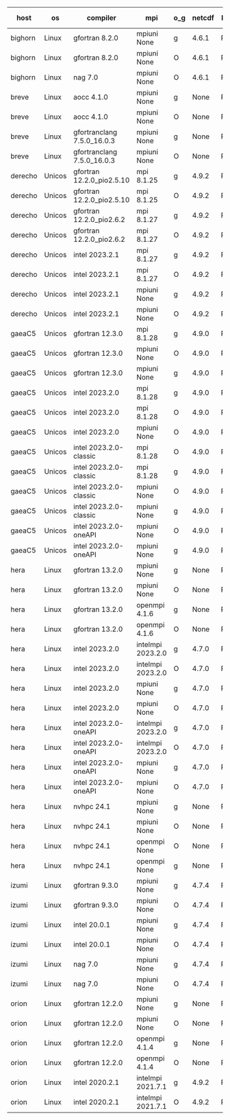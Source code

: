 

| host     | os       | compiler                              | mpi                      | o_g        | netcdf        | build       | u_pass          | u_fail          | s_pass            | s_fail            | e_pass             | e_fail             | nuopc_pass       | nuopc_fail       | artifacts link          |
|----------|----------|---------------------------------------|--------------------------|------------|---------------|-------------|-----------------|-----------------|-------------------|-------------------|--------------------|--------------------|------------------|------------------|-------------------------|
| bighorn | Linux | gfortran 8.2.0 | mpiuni None  | g | 4.6.1  | PASS | 12517 | 0 | 9 | 0 | 42 | 0 | None | None | <a href="https://github.com/esmf-org/esmf-test-artifacts/tree/6760d3dfa4efe4ee42d0c17e8a2dec5cbe92bff3/develop/gfortran/8.2.0/g/mpiuni/None" target="_blank">6760d3d</a> | 
| bighorn | Linux | gfortran 8.2.0 | mpiuni None  | O | 4.6.1  | PASS | 12517 | 0 | 9 | 0 | 42 | 0 | None | None | <a href="https://github.com/esmf-org/esmf-test-artifacts/tree/a3b619da9dda8a97eead2c8b988e087289240be0/develop/gfortran/8.2.0/O/mpiuni/None" target="_blank">a3b619d</a> | 
| bighorn | Linux | nag 7.0 | mpiuni None  | O | 4.6.1  | PASS | None | None | None | None | None | None | None | None | <a href="https://github.com/esmf-org/esmf-test-artifacts/tree/d757a99dee4c57f419fc16651ea2a6751a7e9c3e/develop/nag/7.0/O/mpiuni/None" target="_blank">d757a99</a> | 
| breve | Linux | aocc 4.1.0 | mpiuni None  | g | None  | PASS | 12491 | 26 | 9 | 0 | 42 | 0 | None | None | <a href="https://github.com/esmf-org/esmf-test-artifacts/tree/2f95e6228cd98ba60e9fa8218b62f275c6efa36e/develop/aocc/4.1.0/g/mpiuni/None" target="_blank">2f95e62</a> | 
| breve | Linux | aocc 4.1.0 | mpiuni None  | O | None  | PASS | 12491 | 26 | 9 | 0 | 42 | 0 | None | None | <a href="https://github.com/esmf-org/esmf-test-artifacts/tree/94d01a7112a0a6ea7d34f75a223d3ebee729ac82/develop/aocc/4.1.0/O/mpiuni/None" target="_blank">94d01a7</a> | 
| breve | Linux | gfortranclang 7.5.0_16.0.3 | mpiuni None  | g | None  | PASS | None | None | None | None | None | None | None | None | <a href="https://github.com/esmf-org/esmf-test-artifacts/tree/4e103123688b3c0c49654bf6eb1f14b19c8ba202/develop/gfortranclang/7.5.0_16.0.3/g/mpiuni/None" target="_blank">4e10312</a> | 
| breve | Linux | gfortranclang 7.5.0_16.0.3 | mpiuni None  | O | None  | PASS | 12517 | 0 | 9 | 0 | 42 | 0 | None | None | <a href="https://github.com/esmf-org/esmf-test-artifacts/tree/a7a8e056ef4ad898133247a2913d41466fd694ed/develop/gfortranclang/7.5.0_16.0.3/O/mpiuni/None" target="_blank">a7a8e05</a> | 
| derecho | Unicos | gfortran 12.2.0_pio2.5.10 | mpi 8.1.25  | g | 4.9.2  | PASS | None | None | None | None | None | None | None | None | <a href="https://github.com/esmf-org/esmf-test-artifacts/tree/46096d49c1093221a8797737e74ddfb5db44e7f1/develop/gfortran/12.2.0_pio2.5.10/g/mpi/8.1.25" target="_blank">46096d4</a> | 
| derecho | Unicos | gfortran 12.2.0_pio2.5.10 | mpi 8.1.25  | O | 4.9.2  | PASS | None | None | None | None | None | None | None | None | <a href="https://github.com/esmf-org/esmf-test-artifacts/tree/6f9d1e34fc3e8c3f3fe8c9ab25f8e4efafb79f57/develop/gfortran/12.2.0_pio2.5.10/O/mpi/8.1.25" target="_blank">6f9d1e3</a> | 
| derecho | Unicos | gfortran 12.2.0_pio2.6.2 | mpi 8.1.27  | g | 4.9.2  | PASS | None | None | None | None | None | None | None | None | <a href="https://github.com/esmf-org/esmf-test-artifacts/tree/a40be347fd68253e8ae3a2ed090797c0f9d859c2/develop/gfortran/12.2.0_pio2.6.2/g/mpi/8.1.27" target="_blank">a40be34</a> | 
| derecho | Unicos | gfortran 12.2.0_pio2.6.2 | mpi 8.1.27  | O | 4.9.2  | PASS | None | None | None | None | None | None | None | None | <a href="https://github.com/esmf-org/esmf-test-artifacts/tree/9bab23da773d2f1b8e18dd3879ad0b1892f33213/develop/gfortran/12.2.0_pio2.6.2/O/mpi/8.1.27" target="_blank">9bab23d</a> | 
| derecho | Unicos | intel 2023.2.1 | mpi 8.1.27  | g | 4.9.2  | PASS | None | None | None | None | None | None | None | None | <a href="https://github.com/esmf-org/esmf-test-artifacts/tree/c6ea3b75d2ce0066489d18de0043c586b44966e7/develop/intel/2023.2.1/g/mpi/8.1.27" target="_blank">c6ea3b7</a> | 
| derecho | Unicos | intel 2023.2.1 | mpi 8.1.27  | O | 4.9.2  | PASS | None | None | None | None | None | None | None | None | <a href="https://github.com/esmf-org/esmf-test-artifacts/tree/ca3809f8ce309040ed1491bd950c65e45d3f9122/develop/intel/2023.2.1/O/mpi/8.1.27" target="_blank">ca3809f</a> | 
| derecho | Unicos | intel 2023.2.1 | mpiuni None  | g | 4.9.2  | PASS | None | None | None | None | None | None | None | None | <a href="https://github.com/esmf-org/esmf-test-artifacts/tree/cf59f44178787b12500dec97d5605c0dd90356fc/develop/intel/2023.2.1/g/mpiuni/None" target="_blank">cf59f44</a> | 
| derecho | Unicos | intel 2023.2.1 | mpiuni None  | O | 4.9.2  | PASS | None | None | None | None | None | None | None | None | <a href="https://github.com/esmf-org/esmf-test-artifacts/tree/b2bd20ba1c47dbaa3a357b1fc024919a7cc01d4d/develop/intel/2023.2.1/O/mpiuni/None" target="_blank">b2bd20b</a> | 
| gaeaC5 | Unicos | gfortran 12.3.0 | mpi 8.1.28  | g | 4.9.0  | PASS | None | None | None | None | None | None | None | None | <a href="https://github.com/esmf-org/esmf-test-artifacts/tree/63101ad47e4a395b266a047e641a571b4ed15401/develop/gfortran/12.3.0/g/mpi/8.1.28" target="_blank">63101ad</a> | 
| gaeaC5 | Unicos | gfortran 12.3.0 | mpiuni None  | O | 4.9.0  | PASS | 12517 | 0 | 9 | 0 | 42 | 0 | None | None | <a href="https://github.com/esmf-org/esmf-test-artifacts/tree/948a7897094ad64ea8cbc9aa4fa9adce392ded29/develop/gfortran/12.3.0/O/mpiuni/None" target="_blank">948a789</a> | 
| gaeaC5 | Unicos | gfortran 12.3.0 | mpiuni None  | g | 4.9.0  | PASS | None | None | None | None | None | None | None | None | <a href="https://github.com/esmf-org/esmf-test-artifacts/tree/9de2f2c6207f7f604baab70a0a9daf78d4fd02ec/develop/gfortran/12.3.0/g/mpiuni/None" target="_blank">9de2f2c</a> | 
| gaeaC5 | Unicos | intel 2023.2.0 | mpi 8.1.28  | g | 4.9.0  | PASS | None | None | None | None | None | None | None | None | <a href="https://github.com/esmf-org/esmf-test-artifacts/tree/e3f582c5a1cab5d23a2aa8bc0159604db748eb35/develop/intel/2023.2.0/g/mpi/8.1.28" target="_blank">e3f582c</a> | 
| gaeaC5 | Unicos | intel 2023.2.0 | mpi 8.1.28  | O | 4.9.0  | PASS | 14186 | 0 | 51 | 0 | 80 | 0 | 57 | 0 | <a href="https://github.com/esmf-org/esmf-test-artifacts/tree/2fa9057838dba7ae25b32c000beff0a87efa708d/develop/intel/2023.2.0/O/mpi/8.1.28" target="_blank">2fa9057</a> | 
| gaeaC5 | Unicos | intel 2023.2.0 | mpiuni None  | O | 4.9.0  | PASS | 12517 | 0 | 9 | 0 | 42 | 0 | None | None | <a href="https://github.com/esmf-org/esmf-test-artifacts/tree/aec33e4343b68b125cd89459dab55167fa0becd1/develop/intel/2023.2.0/O/mpiuni/None" target="_blank">aec33e4</a> | 
| gaeaC5 | Unicos | intel 2023.2.0-classic | mpi 8.1.28  | O | 4.9.0  | PASS | 14186 | 0 | 51 | 0 | 80 | 0 | 57 | 0 | <a href="https://github.com/esmf-org/esmf-test-artifacts/tree/c131487608dcfba8a77d97c69680ae396ed10024/develop/intel/2023.2.0-classic/O/mpi/8.1.28" target="_blank">c131487</a> | 
| gaeaC5 | Unicos | intel 2023.2.0-classic | mpi 8.1.28  | g | 4.9.0  | PASS | None | None | None | None | None | None | None | None | <a href="https://github.com/esmf-org/esmf-test-artifacts/tree/942944d5e228f79d030fb5647eddbb63a25c2792/develop/intel/2023.2.0-classic/g/mpi/8.1.28" target="_blank">942944d</a> | 
| gaeaC5 | Unicos | intel 2023.2.0-classic | mpiuni None  | O | 4.9.0  | PASS | 12517 | 0 | 9 | 0 | 42 | 0 | None | None | <a href="https://github.com/esmf-org/esmf-test-artifacts/tree/147920829cf0c11b3e6007875aaff49248382158/develop/intel/2023.2.0-classic/O/mpiuni/None" target="_blank">1479208</a> | 
| gaeaC5 | Unicos | intel 2023.2.0-classic | mpiuni None  | g | 4.9.0  | PASS | None | None | None | None | None | None | None | None | <a href="https://github.com/esmf-org/esmf-test-artifacts/tree/3e37f5025af908f05dba58f1d822f49e5b87e41a/develop/intel/2023.2.0-classic/g/mpiuni/None" target="_blank">3e37f50</a> | 
| gaeaC5 | Unicos | intel 2023.2.0-oneAPI | mpiuni None  | O | 4.9.0  | PASS | 12517 | 0 | 9 | 0 | 42 | 0 | None | None | <a href="https://github.com/esmf-org/esmf-test-artifacts/tree/8fafa3086f7fb28de6f61d40f1bceb927dd77f0b/develop/intel/2023.2.0-oneAPI/O/mpiuni/None" target="_blank">8fafa30</a> | 
| gaeaC5 | Unicos | intel 2023.2.0-oneAPI | mpiuni None  | g | 4.9.0  | PASS | 12517 | 0 | 9 | 0 | 42 | 0 | None | None | <a href="https://github.com/esmf-org/esmf-test-artifacts/tree/7b54d4a769891e158dcc0458eaa8e7fd0403ff66/develop/intel/2023.2.0-oneAPI/g/mpiuni/None" target="_blank">7b54d4a</a> | 
| hera | Linux | gfortran 13.2.0 | mpiuni None  | g | None  | PASS | 12517 | 0 | 9 | 0 | 42 | 0 | None | None | <a href="https://github.com/esmf-org/esmf-test-artifacts/tree/ab6c02da4d5aa93190f5d4881aea6743eafdc66b/develop/gfortran/13.2.0/g/mpiuni/None" target="_blank">ab6c02d</a> | 
| hera | Linux | gfortran 13.2.0 | mpiuni None  | O | None  | PASS | 12517 | 0 | 9 | 0 | 42 | 0 | None | None | <a href="https://github.com/esmf-org/esmf-test-artifacts/tree/29e9b7b5a8a555fb00dfb37fdf023e3c0d64d4cb/develop/gfortran/13.2.0/O/mpiuni/None" target="_blank">29e9b7b</a> | 
| hera | Linux | gfortran 13.2.0 | openmpi 4.1.6  | g | None  | PASS | 14186 | 0 | 51 | 0 | 80 | 0 | 57 | 0 | <a href="https://github.com/esmf-org/esmf-test-artifacts/tree/c4f6a865fb877fedebaad8e2703f6db7f5b9b54e/develop/gfortran/13.2.0/g/openmpi/4.1.6" target="_blank">c4f6a86</a> | 
| hera | Linux | gfortran 13.2.0 | openmpi 4.1.6  | O | None  | PASS | 14186 | 0 | 51 | 0 | 80 | 0 | 57 | 0 | <a href="https://github.com/esmf-org/esmf-test-artifacts/tree/781d654888a9852118bdd28dc25aa700e19c24d8/develop/gfortran/13.2.0/O/openmpi/4.1.6" target="_blank">781d654</a> | 
| hera | Linux | intel 2023.2.0 | intelmpi 2023.2.0  | g | 4.7.0  | PASS | 14186 | 0 | 51 | 0 | 80 | 0 | 57 | 0 | <a href="https://github.com/esmf-org/esmf-test-artifacts/tree/3594dfa969e0b7df958dae8e007767b56aaf0999/develop/intel/2023.2.0/g/intelmpi/2023.2.0" target="_blank">3594dfa</a> | 
| hera | Linux | intel 2023.2.0 | intelmpi 2023.2.0  | O | 4.7.0  | PASS | 14186 | 0 | 51 | 0 | 80 | 0 | 57 | 0 | <a href="https://github.com/esmf-org/esmf-test-artifacts/tree/8319c019a866d8fd152274d33457a96c62d70b72/develop/intel/2023.2.0/O/intelmpi/2023.2.0" target="_blank">8319c01</a> | 
| hera | Linux | intel 2023.2.0 | mpiuni None  | g | 4.7.0  | PASS | 12517 | 0 | 9 | 0 | 42 | 0 | None | None | <a href="https://github.com/esmf-org/esmf-test-artifacts/tree/ea469c3085391cc087fffe405cc9a351b31ea058/develop/intel/2023.2.0/g/mpiuni/None" target="_blank">ea469c3</a> | 
| hera | Linux | intel 2023.2.0 | mpiuni None  | O | 4.7.0  | PASS | 12517 | 0 | 9 | 0 | 42 | 0 | None | None | <a href="https://github.com/esmf-org/esmf-test-artifacts/tree/4410033f5802c3e8855943b15036af507a9952be/develop/intel/2023.2.0/O/mpiuni/None" target="_blank">4410033</a> | 
| hera | Linux | intel 2023.2.0-oneAPI | intelmpi 2023.2.0  | g | 4.7.0  | PASS | 14186 | 0 | 51 | 0 | 80 | 0 | 57 | 0 | <a href="https://github.com/esmf-org/esmf-test-artifacts/tree/a4db7ace13baae182bd396a140103fd9f21f0364/develop/intel/2023.2.0-oneAPI/g/intelmpi/2023.2.0" target="_blank">a4db7ac</a> | 
| hera | Linux | intel 2023.2.0-oneAPI | intelmpi 2023.2.0  | O | 4.7.0  | PASS | 14186 | 0 | 50 | 1 | 80 | 0 | 57 | 0 | <a href="https://github.com/esmf-org/esmf-test-artifacts/tree/597439cc3b7245790eb86d5d91b649e8016af29b/develop/intel/2023.2.0-oneAPI/O/intelmpi/2023.2.0" target="_blank">597439c</a> | 
| hera | Linux | intel 2023.2.0-oneAPI | mpiuni None  | g | 4.7.0  | PASS | 12517 | 0 | 9 | 0 | 42 | 0 | None | None | <a href="https://github.com/esmf-org/esmf-test-artifacts/tree/3c50c83f9059cb061480a15992880486f409c205/develop/intel/2023.2.0-oneAPI/g/mpiuni/None" target="_blank">3c50c83</a> | 
| hera | Linux | intel 2023.2.0-oneAPI | mpiuni None  | O | 4.7.0  | PASS | 12517 | 0 | 9 | 0 | 42 | 0 | None | None | <a href="https://github.com/esmf-org/esmf-test-artifacts/tree/5935226f0b169435eeffa3e87d86753395e43b71/develop/intel/2023.2.0-oneAPI/O/mpiuni/None" target="_blank">5935226</a> | 
| hera | Linux | nvhpc 24.1 | mpiuni None  | g | None  | PASS | 12517 | 0 | 9 | 0 | 42 | 0 | None | None | <a href="https://github.com/esmf-org/esmf-test-artifacts/tree/581296f8db4ae930734860d02bc68175476597c7/develop/nvhpc/24.1/g/mpiuni/None" target="_blank">581296f</a> | 
| hera | Linux | nvhpc 24.1 | mpiuni None  | O | None  | PASS | 12517 | 0 | 9 | 0 | 42 | 0 | None | None | <a href="https://github.com/esmf-org/esmf-test-artifacts/tree/c39afcceb1779d52550945be44c3385198ae6872/develop/nvhpc/24.1/O/mpiuni/None" target="_blank">c39afcc</a> | 
| hera | Linux | nvhpc 24.1 | openmpi None  | O | None  | PASS | 14186 | 0 | 51 | 0 | 80 | 0 | 57 | 0 | <a href="https://github.com/esmf-org/esmf-test-artifacts/tree/a4a5619366f145d6953319f2cc309d610208cda6/develop/nvhpc/24.1/O/openmpi/None" target="_blank">a4a5619</a> | 
| hera | Linux | nvhpc 24.1 | openmpi None  | g | None  | PASS | 14186 | 0 | 51 | 0 | 80 | 0 | 57 | 0 | <a href="https://github.com/esmf-org/esmf-test-artifacts/tree/221837e6b0c097bf12adc97d27e7dbf909637a30/develop/nvhpc/24.1/g/openmpi/None" target="_blank">221837e</a> | 
| izumi | Linux | gfortran 9.3.0 | mpiuni None  | g | 4.7.4  | PASS | 12517 | 0 | 9 | 0 | 42 | 0 | None | None | <a href="https://github.com/esmf-org/esmf-test-artifacts/tree/27383f9c37b2dcb3d990ea549982e6768bc9b542/develop/gfortran/9.3.0/g/mpiuni/None" target="_blank">27383f9</a> | 
| izumi | Linux | gfortran 9.3.0 | mpiuni None  | O | 4.7.4  | PASS | 12517 | 0 | 9 | 0 | 42 | 0 | None | None | <a href="https://github.com/esmf-org/esmf-test-artifacts/tree/1bc09c7ccb935e45e933cbdc014beed69d6a171c/develop/gfortran/9.3.0/O/mpiuni/None" target="_blank">1bc09c7</a> | 
| izumi | Linux | intel 20.0.1 | mpiuni None  | g | 4.7.4  | PASS | 12517 | 0 | 9 | 0 | 42 | 0 | None | None | <a href="https://github.com/esmf-org/esmf-test-artifacts/tree/96437029c9a6c800ef929c76eb89b8d00db3ac34/develop/intel/20.0.1/g/mpiuni/None" target="_blank">9643702</a> | 
| izumi | Linux | intel 20.0.1 | mpiuni None  | O | 4.7.4  | PASS | 12517 | 0 | 9 | 0 | 42 | 0 | None | None | <a href="https://github.com/esmf-org/esmf-test-artifacts/tree/fa7e11361f4c19e6f5d46aab4f6b407cef5a3b34/develop/intel/20.0.1/O/mpiuni/None" target="_blank">fa7e113</a> | 
| izumi | Linux | nag 7.0 | mpiuni None  | g | 4.7.4  | PASS | 12517 | 0 | 9 | 0 | 42 | 0 | None | None | <a href="https://github.com/esmf-org/esmf-test-artifacts/tree/4ab9f7d66ba2f1734442e9555d690ded81690be3/develop/nag/7.0/g/mpiuni/None" target="_blank">4ab9f7d</a> | 
| izumi | Linux | nag 7.0 | mpiuni None  | O | 4.7.4  | PASS | 12517 | 0 | 9 | 0 | 42 | 0 | None | None | <a href="https://github.com/esmf-org/esmf-test-artifacts/tree/8c82defdd30ad94c1f8bffb1e9115272f0f7d7f6/develop/nag/7.0/O/mpiuni/None" target="_blank">8c82def</a> | 
| orion | Linux | gfortran 12.2.0 | mpiuni None  | g | None  | PASS | None | None | None | None | None | None | None | None | <a href="https://github.com/esmf-org/esmf-test-artifacts/tree/1c33afc03776d41db3853fe0b9c094871bb60522/develop/gfortran/12.2.0/g/mpiuni/None" target="_blank">1c33afc</a> | 
| orion | Linux | gfortran 12.2.0 | mpiuni None  | O | None  | PASS | None | None | None | None | None | None | None | None | <a href="https://github.com/esmf-org/esmf-test-artifacts/tree/67a065aadc7d42a67997f2645530c98be3c0a8e6/develop/gfortran/12.2.0/O/mpiuni/None" target="_blank">67a065a</a> | 
| orion | Linux | gfortran 12.2.0 | openmpi 4.1.4  | g | None  | PASS | None | None | None | None | None | None | None | None | <a href="https://github.com/esmf-org/esmf-test-artifacts/tree/f5e285f6bf4e8f02bf59c9e37c4416634822d3a2/develop/gfortran/12.2.0/g/openmpi/4.1.4" target="_blank">f5e285f</a> | 
| orion | Linux | gfortran 12.2.0 | openmpi 4.1.4  | O | None  | PASS | None | None | None | None | None | None | None | None | <a href="https://github.com/esmf-org/esmf-test-artifacts/tree/547f3383a9f5c3e938c9e494ab6f522b22c99918/develop/gfortran/12.2.0/O/openmpi/4.1.4" target="_blank">547f338</a> | 
| orion | Linux | intel 2020.2.1 | intelmpi 2021.7.1  | g | 4.9.2  | PASS | None | None | None | None | None | None | None | None | <a href="https://github.com/esmf-org/esmf-test-artifacts/tree/09f230588c37b7092e6032f711ce412efbddfe03/develop/intel/2020.2.1/g/intelmpi/2021.7.1" target="_blank">09f2305</a> | 
| orion | Linux | intel 2020.2.1 | intelmpi 2021.7.1  | O | 4.9.2  | PASS | None | None | None | None | None | None | None | None | <a href="https://github.com/esmf-org/esmf-test-artifacts/tree/7a368364c0702da21de6e6fa1858d6a4ecf61824/develop/intel/2020.2.1/O/intelmpi/2021.7.1" target="_blank">7a36836</a> | 
